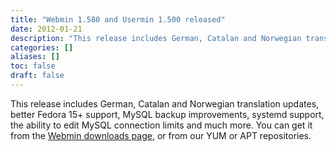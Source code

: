 ```yaml
---
title: "Webmin 1.580 and Usermin 1.500 released"
date: 2012-01-21
description: "This release includes German, Catalan and Norwegian translation updates, better Fedora 15+..."
categories: []
aliases: []
toc: false
draft: false
---
```

This release includes German, Catalan and Norwegian translation updates, better Fedora 15+ support, MySQL backup improvements, systemd support, the ability to edit MySQL connection limits and much more. You can get it from the [Webmin downloads page][1], or from our YUM or APT repositories.

  [1]: download.html
